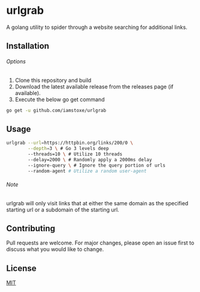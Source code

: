 # urlgrab


A golang utility to spider through a website searching for additional links. 


## Installation

###### Options
1. Clone this repository and build
2. Download the latest available release from the releases page (if available).
3. Execute the below go get command

```bash
go get -u github.com/iamstoxe/urlgrab
```

## Usage

```bash
urlgrab --url=https://httpbin.org/links/200/0 \
        --depth=3 \ # Go 3 levels deep
        --threads=10 \ # Utilize 10 threads
        --delay=2000 \ # Randomly apply a 2000ms delay
        --ignore-query \ # Ignore the query portion of urls
        --random-agent # Utilize a random user-agent
```

###### Note
urlgrab will only visit links that at either the same domain as the specified starting url or a subdomain of the starting url.


## Contributing
Pull requests are welcome. For major changes, please open an issue first to discuss what you would like to change.

## License
[MIT](https://choosealicense.com/licenses/mit/)